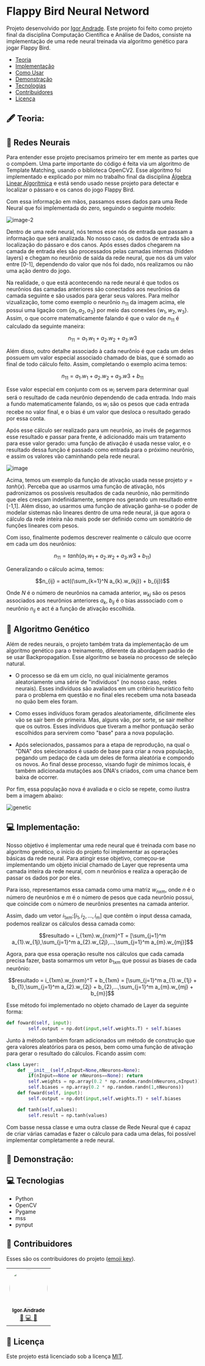 # Flappy Bird Neural Netword

Projeto desenvolvido por [Igor Andrade](https://github.com/andradeigor). Este projeto foi feito como projeto final da disciplina Computação Científica e Análise de Dados, consiste na implementação de uma rede neural treinada via algoritmo genético para jogar Flappy Bird.

- [Teoria](#🖋-teoria)
- [Implementação](#💻-implementação)
- [Como Usar](#🤖-como-usar)
- [Demonstração](#📜-demonstração)
- [Tecnologias](#💻-tecnologias)
- [Contribuidores](#👥-contribuidores)
- [Licença](#📖-licença)

## 🖋 Teoria:

## 🧠 Redes Neurais

Para entender esse projeto precisamos primeiro ter em mente as partes que o compõem. Uma parte importante do código é feita via um algoritmo de Template Matching, usando o biblioteca OpenCV2. Esse algoritmo foi implementado e explicado por mim no trabalho final da disciplina [Álgebra Linear Algorítmica](https://github.com/andradeigor/CosineMatcher) e está sendo usado nesse projeto para detectar e localizar o pássaro e os canos do jogo Flappy Bird.

Com essa informação em mãos, passamos esses dados para uma Rede Neural que foi implementada do zero, seguindo o seguinte modelo:

![image-2](https://github.com/andradeigor/CosineMatcher/assets/21049910/5b077f70-f4fa-4e78-982f-826e0ca14a62)

Dentro de uma rede neural, nós temos esse nós de entrada que passam a informação que será analizada. No nosso caso, os dados de entrada são a localização do pássaro e dos canos. Após esses dados chegarem na camada de entrada eles são processados pelas camadas internas (hidden layers) e chegam no neurônio de saída da rede neural, que nos dá um valor entre [0-1], dependendo do valor que nós foi dado, nós realizamos ou não uma ação dentro do jogo.

Na realidade, o que está acontecendo na rede neural é que todos os neurônios das camadas anteriores são conectados aos neurônios da camada seguinte e são usados para gerar seus valores. Para melhor vizualização, tome como exemplo o neurônio $n_{11}$ da imagem acima, ele possui uma ligação com $\{a_1,a_2,a_3\}$ por meio das conexões $\{w_1,w_2,w_3\}$. Assim, o que ocorre matematicamente falando é que o valor de $n_{11}$ é calculado da seguinte maneira:

$$n_{11} = a_1.w_1+a_2.w_2+a_3.w3$$

Além disso, outro detalhe associado à cada neurônio é que cada um deles possuem um valor especial associado chamado de bias, que é somado ao final de todo cálculo feito. Assim, completando o exemplo acima temos:

$$n_{11} = a_1.w_1+a_2.w_2+a_3.w3+b_{11}$$

Esse valor especial em conjunto com os $w_i$ servem para determinar qual será o resultado de cada neurônio dependendo de cada entrada. Indo mais a fundo matematicamente falando, os $w_i$ são os pesos que cada entrada recebe no valor final, e o bias é um valor que desloca o resultado gerado por essa conta.

Após esse cálculo ser realizado para um neurônio, ao invés de pegarmos esse resultado e passar para frente, é adicionaddo mais um tratamento para esse valor gerado: uma função de ativação é usada nesse valor, e o resultado dessa função é passado como entrada para o próximo neurônio, e assim os valores vão caminhando pela rede neural.

![image](https://github.com/andradeigor/CosineMatcher/assets/21049910/4945954c-6b02-4fa4-acd7-160ad5be0da3)

Acima, temos um exemplo da função de ativação usada nesse projeto $y=tanh(x)$. Perceba que ao usarmos uma função de ativação, nós padronizamos os possíveis resultados de cada neurônio, não permitindo que eles cresçam indefinidamente, sempre nos gerando um resultado entre [-1,1]. Além disso, ao usarmos uma função de ativação ganha-se o poder de modelar sistemas não lineares dentro de uma rede neural, já que agora o cálculo da rede inteira não mais pode ser definido como um somátório de funções lineares com pesos.

Com isso, finalmente podemos descrever realmente o cálculo que ocorre em cada um dos neurônios:

$$n_{11} = tanh(a_1.w_1+a_2.w_2+a_3.w3+b_{11})$$

Generalizando o cálculo acima, temos:

$$n_{ij} = act((\sum_{k=1}^N a_{k}.w_{kj}) +  b_{ij})$$

Onde $N$ é o número de neurônios na camada anterior, $w_{kj}$ são os pesos associados aos neurônios anteriores $a_k$, $b_{ij}$ é o bias asssociado com o neurônio $n_{ij}$ e act é a função de ativação escolhida.

## 🧬 Algoritmo Genético

Além de redes neurais, o projeto também trata da implementação de um algoritmo genético para o treinamento, diferente da abordagem padrão de se usar Backpropagation. Esse algoritmo se baseia no processo de seleção natural.

- O processo se dá em um ciclo, no qual inicialmente geramos aleatoriamente uma série de "indivíduos" (no nosso caso, redes neurais). Esses indivíduos são avaliados em um critério heurístico feito para o problema em questão e no final eles recebem uma nota baseada no quão bem eles foram.

- Como esses indivíduos foram gerados aleatoriamente, dificilmente eles vão se sair bem de primeira. Mas, alguns vão, por sorte, se sair melhor que os outros. Esses indíviduos que tiveram a melhor pontuação serão escolhidos para servirem como "base" para a nova população.

- Após selecionados, passamos para a etapa de reprodução, na qual o "DNA" dos selecionados é usado de base para criar a nova população, pegando um pedaço de cada um deles de forma aleatória e compondo os novos. Ao final desse processo, visando fugir de mínimos locais, é também adicionada mutações aos DNA's criados, com uma chance bem baixa de ocorrer.

Por fim, essa população nova é avaliada e o ciclo se repete, como ilustra bem a imagem abaixo:

![genetic](https://github.com/andradeigor/CosineMatcher/assets/21049910/32eacce2-bd98-4760-81f0-d3ca67a0e1ad)

## 💻 Implementação:

Nosso objetivo é implementar uma rede neural que é treinada com base no algoritmo genético, o inicio do projeto foi implementar as operações básicas da rede neural. Para atingir esse objetivo, começou-se implementando um objeto inicial chamado de Layer que representa uma camada inteira da rede neural, com $n$ neurônios e realiza a operação de passar os dados por por eles.

Para isso, representamos essa camada como uma matriz $w_{nxm}$, onde $n$ é o número de neurônios e $m$ é o número de pesos que cada neurônio possui, que coincide com o número de neurônios presentes na camada anterior.

Assim, dado um vetor $i_{1xm}$:$[i_1,i_2,...,i_m]$ que contêm o input dessa camada, podemos realizar os cálculos dessa camada como:

$$resultado = i_{1xm}.w_{nxm}^T = [\sum_{j=1}^m a_{1}.w_{1j},\sum_{j=1}^m a_{2}.w_{2j},...,\sum_{j=1}^m a_{m}.w_{mj}]$$

Agora, para que essa operação resulte nos cálculos que cada camada precisa fazer, basta somarmos um vetor $b_{1xm}$ que possui as biases de cada neurônio:

$$resultado = i_{1xm}.w_{nxm}^T + b_{1xm} = [\sum_{j=1}^m a_{1}.w_{1j} + b_{1},\sum_{j=1}^m a_{2}.w_{2j} + b_{2},...,\sum_{j=1}^m a_{m}.w_{mj} + b_{m}]$$

Esse método foi implementado no objeto chamado de Layer da seguinte forma:

```python
def foward(self, input):
        self.output = np.dot(input,self.weights.T) + self.biases
```

Junto à método também foram adicionados um método de construção que gera valores aleatórios para os pesos, bem como uma função de ativação para gerar o resultado do cálculos. Ficando assim com:

```python
class Layer:
    def __init__(self,nInput=None,nNeurons=None):
        if(nInput==None or nNeurons==None): return
        self.weights = np.array(0.2 * np.random.randn(nNeurons,nInput))
        self.biases = np.array(0.2 * np.random.randn(1,nNeurons))
    def foward(self, input):
        self.output = np.dot(input,self.weights.T) + self.biases

    def tanh(self,values):
        self.result = np.tanh(values)

```

Com basse nessa classe e uma outra classe de Rede Neural que é capaz de criar várias camadas e fazer o cálculo para cada uma delas, foi possível implementar completamente a rede neural.

## 📜 Demonstração:

## 💻 Tecnologias

- Python
- OpenCV
- Pygame
- mss
- pynput

## 👥 Contribuidores

Esses são os contribuidores do projeto (<a href="https://allcontributors.org/docs/en/emoji-key">emoji key</a>).

<table>
  <tr>
    <td align="center"><a href="https://github.com/andradeigor"><img style="border-radius: 50%;" src="https://avatars.githubusercontent.com/u/21049910?v=4" width="100px;" alt=""/><br /><sub><b>Igor Andrade</b></sub></a><br /><a href="https://github.com/andradeigor/DiscordBotUFRJ/commits?author=andradeigor" title="Igor Andrade">🤔 💻 🚧</a></td>
  </tr>
</table>

## 📖 Licença

Este projeto está licenciado sob a licença <a href="https://choosealicense.com/licenses/mit/">MIT</a>.
